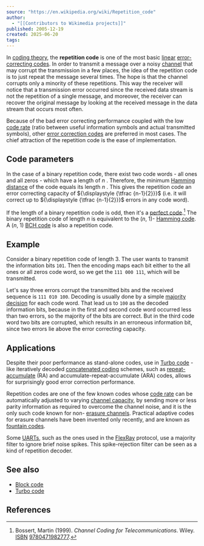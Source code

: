 ```yaml
---
source: "https://en.wikipedia.org/wiki/Repetition_code"
author:
  - "[[Contributors to Wikimedia projects]]"
published: 2005-12-19
created: 2025-06-20
tags:
---
```

In [coding theory](https://en.wikipedia.org/wiki/Coding_theory "Coding theory"), the **repetition code** is one of the most basic [linear](https://en.wikipedia.org/wiki/Linear_code "Linear code") [error-correcting codes](https://en.wikipedia.org/wiki/Error-correcting_code "Error-correcting code"). In order to transmit a message over a noisy [channel](https://en.wikipedia.org/wiki/Communication_channel "Communication channel") that may corrupt the transmission in a few places, the idea of the repetition code is to just repeat the message several times. The hope is that the channel corrupts only a minority of these repetitions. This way the receiver will notice that a transmission error occurred since the received data stream is not the repetition of a single message, and moreover, the receiver can recover the original message by looking at the received message in the data stream that occurs most often.

Because of the bad error correcting performance coupled with the low [code rate](https://en.wikipedia.org/wiki/Code_rate "Code rate") (ratio between useful information symbols and actual transmitted symbols), other [error correction codes](https://en.wikipedia.org/wiki/Error_correction_codes "Error correction codes") are preferred in most cases. The chief attraction of the repetition code is the ease of implementation.

## Code parameters

In the case of a binary repetition code, there exist two code words - all ones and all zeros - which have a length of ${\displaystyle n}$ . Therefore, the minimum [Hamming distance](https://en.wikipedia.org/wiki/Hamming_distance "Hamming distance") of the code equals its length ${\displaystyle n}$ . This gives the repetition code an error correcting capacity of ${\displaystyle {\tfrac {n-1}{2}}}$ (i.e. it will correct up to ${\displaystyle {\tfrac {n-1}{2}}}$ errors in any code word).

If the length of a binary repetition code is odd, then it's a [perfect code](https://en.wikipedia.org/wiki/Perfect_code "Perfect code").[^1] The binary repetition code of length *n* is equivalent to the (*n*, 1)- [Hamming code](https://en.wikipedia.org/wiki/Hamming_code "Hamming code"). A (*n*, 1) [BCH code](https://en.wikipedia.org/wiki/BCH_code "BCH code") is also a repetition code.

## Example

Consider a binary repetition code of length 3. The user wants to transmit the information bits `101`. Then the encoding maps each bit either to the all ones or all zeros code word, so we get the `111 000 111`, which will be transmitted.

Let's say three errors corrupt the transmitted bits and the received sequence is `111 010 100`. Decoding is usually done by a simple [majority decision](https://en.wikipedia.org/wiki/Majority_logic_decoding "Majority logic decoding") for each code word. That lead us to `100` as the decoded information bits, because in the first and second code word occurred less than two errors, so the majority of the bits are correct. But in the third code word two bits are corrupted, which results in an erroneous information bit, since two errors lie above the error correcting capacity.

## Applications

Despite their poor performance as stand-alone codes, use in [Turbo code](https://en.wikipedia.org/wiki/Turbo_code "Turbo code") -like iteratively decoded [concatenated coding](https://en.wikipedia.org/wiki/Concatenated_error_correction_codes "Concatenated error correction codes") schemes, such as [repeat-accumulate](https://en.wikipedia.org/wiki/Repeat-accumulate_code "Repeat-accumulate code") (RA) and accumulate-repeat-accumulate (ARA) codes, allows for surprisingly good error correction performance.

Repetition codes are one of the few known codes whose [code rate](https://en.wikipedia.org/wiki/Code_rate "Code rate") can be automatically adjusted to varying [channel capacity](https://en.wikipedia.org/wiki/Channel_capacity "Channel capacity"), by sending more or less parity information as required to overcome the channel noise, and it is the only such code known for non- [erasure channels](https://en.wikipedia.org/wiki/Binary_erasure_channel "Binary erasure channel"). Practical adaptive codes for erasure channels have been invented only recently, and are known as [fountain codes](https://en.wikipedia.org/wiki/Fountain_code "Fountain code").

Some [UARTs](https://en.wikipedia.org/wiki/UART "UART"), such as the ones used in the [FlexRay](https://en.wikipedia.org/wiki/FlexRay "FlexRay") protocol, use a majority filter to ignore brief noise spikes. This spike-rejection filter can be seen as a kind of repetition decoder.

## See also

- [Block code](https://en.wikipedia.org/wiki/Block_code "Block code")
- [Turbo code](https://en.wikipedia.org/wiki/Turbo_code "Turbo code")

## References

[^1]: Bossert, Martin (1999). *Channel Coding for Telecommunications*. Wiley. [ISBN](https://en.wikipedia.org/wiki/ISBN_\(identifier\) "ISBN (identifier)") [9780471982777](https://en.wikipedia.org/wiki/Special:BookSources/9780471982777 "Special:BookSources/9780471982777").